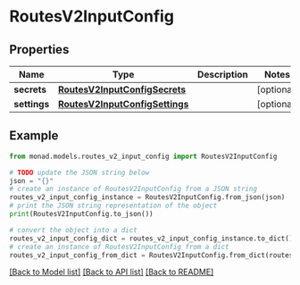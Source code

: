 # RoutesV2InputConfig


## Properties

Name | Type | Description | Notes
------------ | ------------- | ------------- | -------------
**secrets** | [**RoutesV2InputConfigSecrets**](RoutesV2InputConfigSecrets.md) |  | [optional] 
**settings** | [**RoutesV2InputConfigSettings**](RoutesV2InputConfigSettings.md) |  | [optional] 

## Example

```python
from monad.models.routes_v2_input_config import RoutesV2InputConfig

# TODO update the JSON string below
json = "{}"
# create an instance of RoutesV2InputConfig from a JSON string
routes_v2_input_config_instance = RoutesV2InputConfig.from_json(json)
# print the JSON string representation of the object
print(RoutesV2InputConfig.to_json())

# convert the object into a dict
routes_v2_input_config_dict = routes_v2_input_config_instance.to_dict()
# create an instance of RoutesV2InputConfig from a dict
routes_v2_input_config_from_dict = RoutesV2InputConfig.from_dict(routes_v2_input_config_dict)
```
[[Back to Model list]](../README.md#documentation-for-models) [[Back to API list]](../README.md#documentation-for-api-endpoints) [[Back to README]](../README.md)


